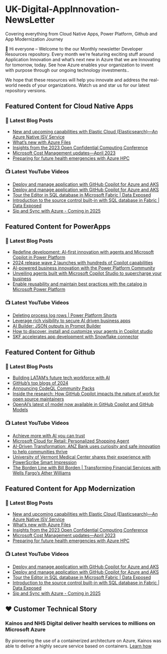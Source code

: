 # UK-Digital-AppInnovation-NewsLetter

Covering everything from Cloud Native Apps, Power Platform, Github and App Modernization Journey

👋 Hi everyone – Welcome to the our Monthly newsletter Developer Resources repository. Every month we’re featuring exciting stuff around Application Innovation and what’s next new in Azure that we are Innovating for tomorrow, today. See how Azure enables your organization to invent with purpose through our ongoing technology investments..


We hope that these resources will help you innovate and address the real-world needs of your organizations. Watch us and star us for our latest repository versions.

## Featured Content for Cloud Native Apps


### 📝 Latest Blog Posts

    
<!-- BLOGCNA:START -->
- [New and upcoming capabilities with Elastic Cloud (Elasticsearch)—An Azure Native ISV Service](https://azure.microsoft.com/blog/new-and-upcoming-capabilities-with-elastic-cloud-elasticsearch-an-azure-native-isv-service/)
- [What’s new with Azure Files](https://azure.microsoft.com/blog/what-s-new-with-azure-files/)
- [Insights from the 2023 Open Confidential Computing Conference](https://azure.microsoft.com/blog/insights-from-the-2023-open-confidential-computing-conference/)
- [Microsoft Cost Management updates—April 2023](https://azure.microsoft.com/blog/microsoft-cost-management-updates-april-2023/)
- [Preparing for future health emergencies with Azure HPC ](https://azure.microsoft.com/blog/preparing-for-future-health-emergencies-with-azure-hpc/)
<!-- BLOGCNA:END -->

### 📺 Latest YouTube Videos

 
<!-- YOUTUBECNA:START -->
- [Deploy and manage application with GitHub Copilot for Azure and AKS](https://www.youtube.com/watch?v=O4yBKzXKwhk)
- [Deploy and manage application with GitHub Copilot for Azure and AKS](https://www.youtube.com/watch?v=NsQ16CfeE_E)
- [Tour the Editor in SQL database in Microsoft Fabric | Data Exposed](https://www.youtube.com/watch?v=mkq8S29AGJo)
- [Introduction to the source control built-in with SQL database in Fabric | Data Exposed](https://www.youtube.com/watch?v=6bBrrPY0H_Y)
- [Sip and Sync with Azure - Coming in 2025](https://www.youtube.com/watch?v=SGgCIu_Z7Ss)
<!-- YOUTUBECNA:END -->

##  Featured Content for PowerApps
### 📝 Latest Blog Posts
<!-- BLOGPOWER:START -->
- [Redefine development: AI-first innovation with agents and Microsoft Copilot in Power Platform](https://www.microsoft.com/en-us/power-platform/blog/2024/11/19/redefine-development-ai-first-innovation-with-agents-and-microsoft-copilot-in-power-platform/)
- [2024 release wave 2 launches with hundreds of Copilot capabilities](https://www.microsoft.com/en-us/dynamics-365/blog/business-leader/2024/10/29/2024-release-wave-2-launches-with-hundreds-of-copilot-capabilities/)
- [AI-powered business innovation with the Power Platform Community](https://www.microsoft.com/en-us/power-platform/blog/2024/09/18/ai-powered-business-innovation-with-the-power-platform-community/)
- [Unveiling agents built with Microsoft Copilot Studio to supercharge your business](https://www.microsoft.com/en-us/microsoft-copilot/blog/copilot-studio/unveiling-copilot-agents-built-with-microsoft-copilot-studio-to-supercharge-your-business/)
- [Enable reusability and maintain best practices with the catalog in Microsoft Power Platform](https://www.microsoft.com/en-us/power-platform/blog/2024/09/11/enable-reusability-and-maintain-best-practices-with-the-catalog-in-microsoft-power-platform/)
<!-- BLOGPOWER:END -->
 ### 📺 Latest YouTube Videos
    
<!-- YOUTUBEPOWER:START -->
- [Deleting process log rows | Power Platform Shorts](https://www.youtube.com/watch?v=9DanMlOpCaM)
- [Leverage rich visibility to secure AI driven business apps](https://www.youtube.com/watch?v=R3pN0Sm3tjs)
- [AI Builder: JSON outputs in Prompt Builder](https://www.youtube.com/watch?v=F0fGnWrRY_I)
- [How to discover, install and customize your agents in Copilot studio](https://www.youtube.com/watch?v=Yn_NQqwxpc4)
- [SKF accelerates app development with Snowflake connector](https://www.youtube.com/watch?v=D8_bYMfaabw)
<!-- YOUTUBEPOWER:END -->

##  Featured Content for Github
### 📝 Latest Blog Posts
<!-- BLOGGITHUB:START -->
- [Building LATAM&#8217;s future tech workforce with AI](https://github.blog/developer-skills/github-education/building-latams-future-tech-workforce-with-ai/)
- [GitHub’s top blogs of 2024](https://github.blog/developer-skills/githubs-top-blog-posts-of-2024/)
- [Announcing CodeQL Community Packs](https://github.blog/security/vulnerability-research/announcing-codeql-community-packs/)
- [Inside the research: How GitHub Copilot impacts the nature of work for open source maintainers](https://github.blog/news-insights/policy-news-and-insights/inside-the-research-github-copilot/)
- [OpenAI’s latest o1 model now available in GitHub Copilot and GitHub Models](https://github.blog/news-insights/openais-o1-model-available-in-copilot-chat-and-github-models/)
<!-- BLOGGITHUB:END -->
### 📺 Latest YouTube Videos
<!-- YOUTUBEGITHUB:START -->
- [Achieve more with AI you can trust](https://www.youtube.com/watch?v=9mu0aXee6FE)
- [Microsoft Cloud for Retail: Personalized Shopping Agent](https://www.youtube.com/watch?v=FG_jlDI-nyg)
- [AI-Driven Transformation: ANZ Bank uses curiosity and safe innovation to help communities thrive](https://www.youtube.com/watch?v=f-mAL3_lu3g)
- [University of Vermont Medical Center shares their experience with PowerScribe Smart Impression](https://www.youtube.com/watch?v=4-mr3yE8tzA)
- [The Borden Line with Bill Borden | Transforming Financial Services with Wells Fargo’s Ather Williams](https://www.youtube.com/watch?v=5Idldl1NDSo)
<!-- YOUTUBEGITHUB:END -->
##  Featured Content for App Modernization
### 📝 Latest Blog Posts
<!-- BLOGAPPMOD:START -->
- [New and upcoming capabilities with Elastic Cloud (Elasticsearch)—An Azure Native ISV Service](https://azure.microsoft.com/blog/new-and-upcoming-capabilities-with-elastic-cloud-elasticsearch-an-azure-native-isv-service/)
- [What’s new with Azure Files](https://azure.microsoft.com/blog/what-s-new-with-azure-files/)
- [Insights from the 2023 Open Confidential Computing Conference](https://azure.microsoft.com/blog/insights-from-the-2023-open-confidential-computing-conference/)
- [Microsoft Cost Management updates—April 2023](https://azure.microsoft.com/blog/microsoft-cost-management-updates-april-2023/)
- [Preparing for future health emergencies with Azure HPC ](https://azure.microsoft.com/blog/preparing-for-future-health-emergencies-with-azure-hpc/)
<!-- BLOGAPPMOD:END -->
### 📺 Latest YouTube Videos
<!-- YOUTUBEAPPMOD:START -->
- [Deploy and manage application with GitHub Copilot for Azure and AKS](https://www.youtube.com/watch?v=O4yBKzXKwhk)
- [Deploy and manage application with GitHub Copilot for Azure and AKS](https://www.youtube.com/watch?v=NsQ16CfeE_E)
- [Tour the Editor in SQL database in Microsoft Fabric | Data Exposed](https://www.youtube.com/watch?v=mkq8S29AGJo)
- [Introduction to the source control built-in with SQL database in Fabric | Data Exposed](https://www.youtube.com/watch?v=6bBrrPY0H_Y)
- [Sip and Sync with Azure - Coming in 2025](https://www.youtube.com/watch?v=SGgCIu_Z7Ss)
<!-- YOUTUBEAPPMOD:END -->


## ♥️ Customer Technical Story 

### Kainos and NHS Digital deliver health services to millions on Microsoft Azure

By pioneering the use of a containerized architecture on Azure, Kainos was able to deliver a highly secure service based on containers. [Learn how](https://customers.microsoft.com/en-us/story/1368348549535774520-kainos-and-nhs-digital-deliver-health-services-to-millions-on-microsoft-azure)

